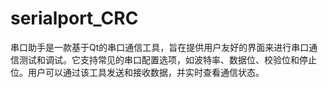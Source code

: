 # serialport_CRC
串口助手是一款基于Qt的串口通信工具，旨在提供用户友好的界面来进行串口通信测试和调试。它支持常见的串口配置选项，如波特率、数据位、校验位和停止位。用户可以通过该工具发送和接收数据，并实时查看通信状态。
